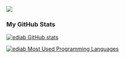 ![](https://badge.mediaplus.ma/binary/ediab)


### My GitHub Stats

[![ediab GitHub stats](https://github-readme-stats.vercel.app/api?username=mehdi11diab&show_icons=true&title_color=0891b2&text_color=ffffff&icon_color=0891b2&bg_color=1c1917&hide_border=true)](https://github.com/mehdi11diab)

[![ediab Most Used Programming Languages](https://github-readme-stats.vercel.app/api/top-langs/?username=mehdi11diab&layout=compact&title_color=0891b2&hide_border=true&bg_color=1c1917&langs_count=6)](https://github.com/mehdi11diab)
